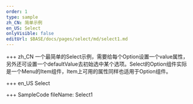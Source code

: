 ```yaml
--- 
order: 1
type: sample
zh_CN: 简单示例
en_US: Select
onlyVisible: false
editUrl: $BASE/docs/pages/select/md/select1.md
---
```


+++ zh_CN
一个最简单的Select示例，需要给每个Option设置一个value属性，另外还可设置一个defaultValue去初始选中某个选项。Select的Option组件实际
    是一个Menu的Item组件，Item上可用的属性同样也适用于Option组件。

+++ en_US
Select

+++ SampleCode
fileName: Select1
